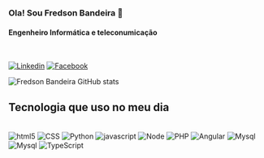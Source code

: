 ### Ola! Sou Fredson Bandeira 👋
#### Engenheiro Informática e teleconumicação 
<br/>

[![Linkedin](https://img.shields.io/badge/LinkedIn-0077B5?style=for-the-badge&logo=linkedin&logoColor=white)](https://www.linkedin.com/in/uta-std-fredson-pires-bandeira-79903322a/)
[![Facebook](https://img.shields.io/badge/Facebook-1877F2?style=for-the-badge&logo=facebook&logoColor=white)](https://www.facebook.com/fredson.piresbandeira/)
 <br>

 ![Fredson Bandeira GitHub stats](https://github-readme-stats.vercel.app/api?username=fredsonbandeira&show_icons=true&theme=dracula)

 ## Tecnologia que uso no meu dia

 <div style="display: inline_block"><br/>
 <img align="center" alt="html5" src="https://img.shields.io/badge/HTML-239120?style=for-the-badge&logo=html5&logoColor=white">
 <img align="center" alt="CSS" src="https://img.shields.io/badge/CSS-239120?&style=for-the-badge&logo=css3&logoColor=white">
  <img align="center" alt="Python" src="https://img.shields.io/badge/Python-3776AB?style=for-the-badge&logo=python&logoColor=white">
  <img align="center" alt="javascript" src="https://img.shields.io/badge/JavaScript-F7DF1E?style=for-the-badge&logo=javascript&logoColor=black">
  <img align="center" alt="Node" src="https://img.shields.io/badge/Node.js-43853D?style=for-the-badge&logo=node.js&logoColor=white">
  <img align="center" alt="PHP" src="https://img.shields.io/badge/PHP-777BB4?style=for-the-badge&logo=php&logoColor=white">
  <img align="center" alt="Angular" src="https://img.shields.io/badge/Angular-DD0031?style=for-the-badge&logo=angular&logoColor=white">
  <img align="center" alt="Mysql" src="https://img.shields.io/badge/MySQL-00000F?style=for-the-badge&logo=mysql&logoColor=white">
   <img align="center" alt="Mysql" src="https://img.shields.io/badge/Perl-39457E?style=for-the-badge&logo=perl&logoColor=white">
   <img align="center" alt="TypeScript" src="https://img.shields.io/badge/Perl-39457E?style=for-the-badge&logo=typescript&logoColor=white">
  
 </div>


